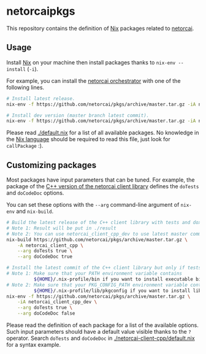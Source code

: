 netorcaipkgs
============

This repository contains the definition of [Nix] packages related to [netorcai].

Usage
-----
Install [Nix] on your machine then install packages thanks to ``nix-env --install`` (``-i``).

For example, you can install the [netorcai orchestrator] with one of the following lines.
``` bash
# Install latest release.
nix-env -f https://github.com/netorcai/pkgs/archive/master.tar.gz -iA netorcai

# Install dev version (master branch latest commit).
nix-env -f https://github.com/netorcai/pkgs/archive/master.tar.gz -iA netorcai
```

Please read [./default.nix] for a list of all available packages.
No knowledge in the [Nix language] should be required to read this file,
just look for ``callPackage`` :).

Customizing packages
--------------------
Most packages have input parameters that can be tuned.
For example, the package of the [C++ version of the netorcai client library]
defines the ``doTests`` and ``doCodeDoc`` options.

You can set these options with the ``--arg`` command-line argument of ``nix-env`` and ``nix-build``.

``` bash
# Build the latest release of the C++ client library with tests and doxygen doc.
# Note 1: Result will be put in ./result
# Note 2: You can use netorcai_client_cpp_dev to use latest master commit instead.
nix-build https://github.com/netorcai/pkgs/archive/master.tar.gz \
    -A netorcai_client_cpp \
    --arg doTests true \
    --arg doCodeDoc true

# Install the latest commit of the C++ client library but only if tests pass.
# Note 1: Make sure that your PATH environment variable contains
          ${HOME}/.nix-profile/bin if you want to install executable binaries.
# Note 2: Make sure that your PKG_CONFIG_PATH environment variable contains
          ${HOME}/.nix-profile/lib/pkgconfig if you want to install libraries.
nix-env -f https://github.com/netorcai/pkgs/archive/master.tar.gz \
    -iA netorcai_client_cpp_dev \
    --arg doTests true \
    --arg doCodeDoc false
```

Please read the definition of each package for a list of the available options.
Such input parameters should have a default value visible thanks to the ``?`` operator.
Search ``doTests`` and ``doCodeDoc`` in [./netorcai-client-cpp/default.nix]
for a syntax example.

[Nix]: https://nixos.org/nix/
[Nix language]: https://nixos.org/nix/manual/#ch-expression-language

[netorcai]: https://github.com/netorcai/
[netorcai orchestrator]: https://github.com/netorcai/netorcai
[C++ version of the netorcai client library]: https://github.com/netorcai/netorcai-client-cpp

[./default.nix]: ./default.nix
[./netorcai-client-cpp/default.nix]: ./netorcai-client-cpp/default.nix
